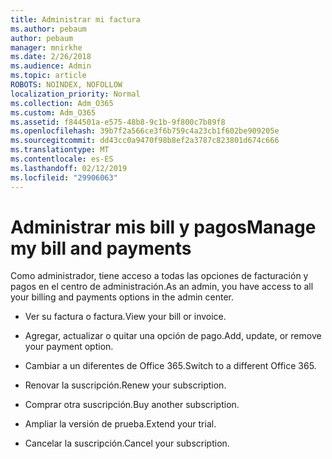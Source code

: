 ```yaml
---
title: Administrar mi factura
ms.author: pebaum
author: pebaum
manager: mnirkhe
ms.date: 2/26/2018
ms.audience: Admin
ms.topic: article
ROBOTS: NOINDEX, NOFOLLOW
localization_priority: Normal
ms.collection: Adm_O365
ms.custom: Adm_O365
ms.assetid: f844501a-e575-48b8-9c1b-9f800c7b89f8
ms.openlocfilehash: 39b7f2a566ce3f6b759c4a23cb1f602be909205e
ms.sourcegitcommit: dd43cc0a9470f98b8ef2a3787c823801d674c666
ms.translationtype: MT
ms.contentlocale: es-ES
ms.lasthandoff: 02/12/2019
ms.locfileid: "29906063"
---
```

# <a name="manage-my-bill-and-payments"></a><span data-ttu-id="deaba-102">Administrar mis bill y pagos</span><span class="sxs-lookup"><span data-stu-id="deaba-102">Manage my bill and payments</span></span>

<span data-ttu-id="deaba-103">Como administrador, tiene acceso a todas las opciones de facturación y pagos en el centro de administración.</span><span class="sxs-lookup"><span data-stu-id="deaba-103">As an admin, you have access to all your billing and payments options in the admin center.</span></span>
  
- <span data-ttu-id="deaba-104">Ver su factura o factura.</span><span class="sxs-lookup"><span data-stu-id="deaba-104">View your bill or invoice.</span></span>
    
- <span data-ttu-id="deaba-105">Agregar, actualizar o quitar una opción de pago.</span><span class="sxs-lookup"><span data-stu-id="deaba-105">Add, update, or remove your payment option.</span></span>
    
- <span data-ttu-id="deaba-106">Cambiar a un diferentes de Office 365.</span><span class="sxs-lookup"><span data-stu-id="deaba-106">Switch to a different Office 365.</span></span>
    
- <span data-ttu-id="deaba-107">Renovar la suscripción.</span><span class="sxs-lookup"><span data-stu-id="deaba-107">Renew your subscription.</span></span>
    
- <span data-ttu-id="deaba-108">Comprar otra suscripción.</span><span class="sxs-lookup"><span data-stu-id="deaba-108">Buy another subscription.</span></span>
    
- <span data-ttu-id="deaba-109">Ampliar la versión de prueba.</span><span class="sxs-lookup"><span data-stu-id="deaba-109">Extend your trial.</span></span>
    
- <span data-ttu-id="deaba-110">Cancelar la suscripción.</span><span class="sxs-lookup"><span data-stu-id="deaba-110">Cancel your subscription.</span></span>
    

